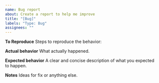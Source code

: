```yaml
---
name: Bug report
about: Create a report to help me improve
title: "[Bug]"
labels: "Type: Bug"
assignees: ""
---
```


**To Reproduce**
Steps to reproduce the behavior:

**Actual behavior**
What actually happened.

**Expected behavior**
A clear and concise description of what you expected to happen.

**Notes**
Ideas for fix or anything else.
